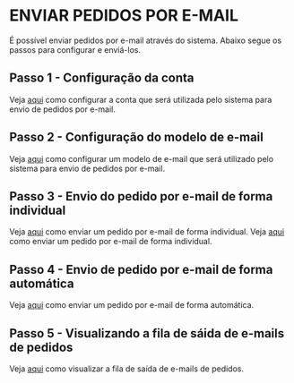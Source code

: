 # ENVIAR PEDIDOS POR E-MAIL
É possível enviar pedidos por e-mail através do sistema. Abaixo segue os passos para configurar e enviá-los.

## Passo 1 - Configuração da conta
Veja [aqui](/e-mails/emailcontas.md) como configurar a conta que será utilizada pelo sistema para envio de pedidos por e-mail.

## Passo 2 - Configuração do modelo de e-mail
Veja [aqui](/e-mails/modeloemail.md) como configurar um modelo de e-mail que será utilizado pelo sistema para envio de pedidos por e-mail.

## Passo 3 - Envio do pedido por e-mail de forma individual
Veja [aqui](/vendas/pedidovenda.md) como enviar um pedido por e-mail de forma individual. 
Veja [aqui](/vendas/pedidovenda#comandos) como enviar um pedido por e-mail de forma individual. 


## Passo 4 - Envio de pedido por e-mail de forma automática
Veja [aqui](/faq/pedidoemailautomatico.md) como enviar um pedido por e-mail de forma automática. 

## Passo 5 - Visualizando a fila de sáida de e-mails de pedidos
Veja [aqui](/e-mails/emailsaida.md) como visualizar a fila de saída de e-mails de pedidos.
